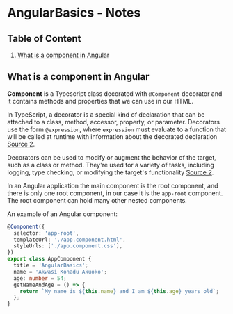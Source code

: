 # AngularBasics - Notes

## Table of Content

1. [What is a component in Angular](#what-is-a-component-in-angular)

## What is a component in Angular

**Component** is a Typescript class decorated with `@Component` decorator and it contains methods and properties that we can use in our HTML.

In TypeScript, a decorator is a special kind of declaration that can be attached to a class, method, accessor, property, or parameter. Decorators use the form `@expression`, where `expression` must evaluate to a function that will be called at runtime with information about the decorated declaration [Source 2](https://blog.logrocket.com/practical-guide-typescript-decorators/).

Decorators can be used to modify or augment the behavior of the target, such as a class or method. They're used for a variety of tasks, including logging, type checking, or modifying the target's functionality [Source 2](https://blog.logrocket.com/practical-guide-typescript-decorators/).

In an Angular application the main component is the root component, and there is only one root component, in our case it is the `app-root` component. The root component can hold many other nested components.

An example of an Angular component:

``` typescript
@Component({
  selector: 'app-root',
  templateUrl: './app.component.html',
  styleUrls: ['./app.component.css'],
})
export class AppComponent {
  title = 'AngularBasics';
  name = 'Akwasi Konadu Akuoko';
  age: number = 54;
  getNameAndAge = () => {
    return `My name is ${this.name} and I am ${this.age} years old`;
  };
}

```
